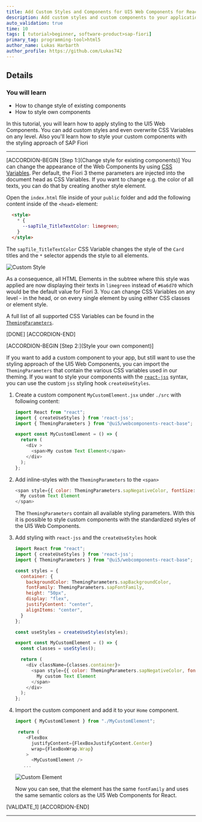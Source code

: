 ```yaml
---
title: Add Custom Styles and Components for UI5 Web Components for React
description: Add custom styles and custom components to your application using UI5 Web Components for React.
auto_validation: true
time: 10
tags: [ tutorial>beginner, software-product>sap-fiori]
primary_tag: programming-tool>html5
author_name: Lukas Harbarth
author_profile: https://github.com/Lukas742
---
```


## Details
### You will learn
-  How to change style of existing components
-  How to style own components


In this tutorial, you will learn how to apply styling to the UI5 Web Components. You can add custom styles and even overwrite CSS Variables on any level. Also you'll learn how to style your custom components with the styling approach of SAP Fiori


---

[ACCORDION-BEGIN [Step 1:](Change style for existing components)]
You can change the appearance of the Web Components by using [CSS Variables](https://www.w3schools.com/Css/css3_variables.asp). Per default, the Fiori 3 theme parameters are injected into the document head as CSS Variables. If you want to change e.g. the color of all texts, you can do that by creating another style element.

Open the `index.html` file inside of your `public` folder and add the following content inside of the `<head>` element:

```HTML
  <style>
    * {
      --sapTile_TitleTextColor: limegreen;
    }
  </style>
```

The `sapTile_TitleTextColor` CSS Variable changes the style of the `Card` titles and the `*` selector appends the style to all elements.

![Custom Style](02_customStyle.png)

As a consequence, all HTML Elements in the subtree where this style was applied are now displaying their texts in `limegreen` instead of `#6a6d70` which would be the default value for Fiori 3. You can change CSS Variables on any level - in the head, or on every single element by using either CSS classes or element style.

A full list of all supported CSS Variables can be found in the [`ThemingParameters`](https://github.com/SAP/ui5-webcomponents-react/blob/master/packages/base/src/styling/ThemingParameters.ts).

[DONE]
[ACCORDION-END]

[ACCORDION-BEGIN [Step 2:](Style your own component)]

If you want to add a custom component to your app, but still want to use the styling approach of the UI5 Web Components, you can import the `ThemingParameters` that contain the various CSS variables used in our theming. If you want to style your components with the [`react-jss`](https://cssinjs.org/react-jss/?v=v10.1.1) syntax, you can use the custom `jss` styling hook `createUseStyles`.

1. Create a custom component `MyCustomElement.jsx` under `./src` with following content:

    ```JavaScript / JSX
    import React from "react";
    import { createUseStyles } from 'react-jss';
    import { ThemingParameters } from "@ui5/webcomponents-react-base";

    export const MyCustomElement = () => {
      return (
        <div >
          <span>My custom Text Element</span>
        </div>
      );
    };
    ```
2. Add inline-styles with the `ThemingParameters` to the `<span>`

    ```JavaScript / JSX
    <span style={{ color: ThemingParameters.sapNegativeColor, fontSize: ThemingParameters.sapFontHeader1Size }}>
      My custom Text Element
    </span>
    ```

    The `ThemingParameters` contain all available styling parameters. With this it is possible to style custom components with the standardized styles of the UI5 Web Components.

3. Add styling with `react-jss` and the `createUseStyles` hook

    ```JavaScript / JSX
    import React from "react";
    import { createUseStyles } from 'react-jss';
    import { ThemingParameters } from "@ui5/webcomponents-react-base";

    const styles = {
      container: {
        backgroundColor: ThemingParameters.sapBackgroundColor,
        fontFamily: ThemingParameters.sapFontFamily,
        height: "50px",
        display: "flex",
        justifyContent: "center",
        alignItems: "center",
      }
    };

    const useStyles = createUseStyles(styles);

    export const MyCustomElement = () => {
      const classes = useStyles();

      return (
        <div className={classes.container}>
          <span style={{ color: ThemingParameters.sapNegativeColor, fontSize: ThemingParameters.sapFontHeader1Size }}>
            My custom Text Element
          </span>
        </div>
      );
    };
    ```

4. Import the custom component and add it to your `Home` component.

    ```JavaScript / JSX
    import { MyCustomElement } from "./MyCustomElement";
    ```

    ```JavaScript / JSX
     return (
        <FlexBox
          justifyContent={FlexBoxJustifyContent.Center}
          wrap={FlexBoxWrap.Wrap}
        >
          <MyCustomElement />
       ...
    ```
    ![Custom Element](01_customElement.png)

   Now you can see, that the element has the same `fontFamily` and uses the same semantic colors as the UI5 Web Components for React.

[VALIDATE_1]
[ACCORDION-END]

---
